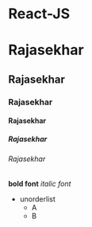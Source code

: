 # React-JS
# Rajasekhar
## Rajasekhar
### Rajasekhar
#### Rajasekhar
##### Rajasekhar
###### Rajasekhar
**bold font**
*italic font*

* unorderlist
  * A
  * B
